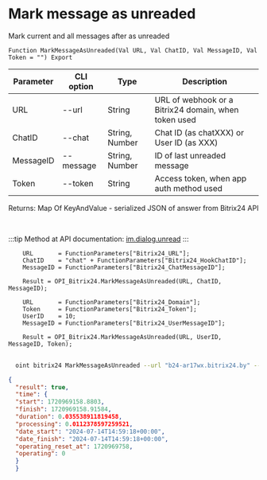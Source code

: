 ﻿---
sidebar_position: 7
---

# Mark message as unreaded
 Mark current and all messages after as unreaded



`Function MarkMessageAsUnreaded(Val URL, Val ChatID, Val MessageID, Val Token = "") Export`

  | Parameter | CLI option | Type | Description |
  |-|-|-|-|
  | URL | --url | String | URL of webhook or a Bitrix24 domain, when token used |
  | ChatID | --chat | String, Number | Chat ID (as chatXXX) or User ID (as XXX) |
  | MessageID | --message | String, Number | ID of last unreaded message |
  | Token | --token | String | Access token, when app auth method used |

  
  Returns:  Map Of KeyAndValue - serialized JSON of answer from Bitrix24 API

<br/>

:::tip
Method at API documentation: [im.dialog.unread](https://dev.1c-bitrix.ru/learning/course/?COURSE_ID=93&LESSON_ID=12055)
:::
<br/>


```bsl title="Code example"
    URL       = FunctionParameters["Bitrix24_URL"];
    ChatID    = "chat" + FunctionParameters["Bitrix24_HookChatID"];
    MessageID = FunctionParameters["Bitrix24_ChatMessageID"];

    Result = OPI_Bitrix24.MarkMessageAsUnreaded(URL, ChatID, MessageID);

    URL       = FunctionParameters["Bitrix24_Domain"];
    Token     = FunctionParameters["Bitrix24_Token"];
    UserID    = 10;
    MessageID = FunctionParameters["Bitrix24_UserMessageID"];

    Result = OPI_Bitrix24.MarkMessageAsUnreaded(URL, UserID, MessageID, Token);
```



```sh title="CLI command example"
    
  oint bitrix24 MarkMessageAsUnreaded --url "b24-ar17wx.bitrix24.by" --chat "chat + 450" --message "8684" --token "fe3fa966006e9f06006b12e400000001000..."

```

```json title="Result"
{
  "result": true,
  "time": {
  "start": 1720969158.8803,
  "finish": 1720969158.91584,
  "duration": 0.035538911819458,
  "processing": 0.0112378597259521,
  "date_start": "2024-07-14T14:59:18+00:00",
  "date_finish": "2024-07-14T14:59:18+00:00",
  "operating_reset_at": 1720969758,
  "operating": 0
  }
  }
```
